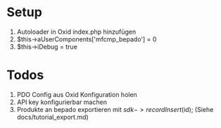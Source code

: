 # Setup

1. Autoloader in Oxid index.php hinzufügen
2. $this->aUserComponents['mfcmp_bepado'] = 0
3. $this->iDebug = true

# Todos

1. PDO Config aus Oxid Konfiguration holen
2. API key konfigurierbar machen
3. Produkte an bepado exportieren mit $sdk->recordInsert($id); (Siehe docs/tutorial_export.md)
